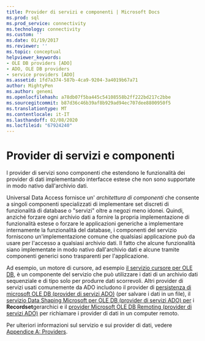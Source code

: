 ```yaml
---
title: Provider di servizi e componenti | Microsoft Docs
ms.prod: sql
ms.prod_service: connectivity
ms.technology: connectivity
ms.custom: ''
ms.date: 01/19/2017
ms.reviewer: ''
ms.topic: conceptual
helpviewer_keywords:
- OLE DB providers [ADO]
- ADO, OLE DB providers
- service providers [ADO]
ms.assetid: 1fd7a374-587b-4ca9-9204-3a4019b67a71
author: MightyPen
ms.author: genemi
ms.openlocfilehash: a78db07f5ba445c54108558b2ff222bd217c2bbe
ms.sourcegitcommit: b87d36c46b39af8b929ad94ec707dee8800950f5
ms.translationtype: MT
ms.contentlocale: it-IT
ms.lasthandoff: 02/08/2020
ms.locfileid: "67924240"
---
```

# <a name="service-providers-and-components"></a>Provider di servizi e componenti
I provider di servizi sono componenti che estendono le funzionalità dei provider di dati implementando interfacce estese che non sono supportate in modo nativo dall'archivio dati.  
  
 Universal Data Access fornisce un' *architettura di componenti* che consente a singoli componenti specializzati di implementare set discreti di funzionalità di database o "servizi" oltre a negozi meno idonei. Quindi, anziché forzare ogni archivio dati a fornire la propria implementazione di funzionalità estese o forzare le applicazioni generiche a implementare internamente la funzionalità del database, i componenti del servizio forniscono un'implementazione comune che qualsiasi applicazione può da usare per l'accesso a qualsiasi archivio dati. Il fatto che alcune funzionalità siano implementate in modo nativo dall'archivio dati e alcune tramite componenti generici sono trasparenti per l'applicazione.  
  
 Ad esempio, un motore di cursore, ad esempio [il servizio cursore per OLE DB](https://msdn.microsoft.com/57638feb-4ecd-4051-becb-8f828d21cf44), è un componente del servizio che può utilizzare i dati di un archivio dati sequenziale e di tipo solo per produrre dati scorrevoli. Altri provider di servizi usati comunemente da ADO includono il provider di [persistenza di microsoft OLE DB (provider di servizi ADO)](../../../ado/guide/appendixes/microsoft-ole-db-persistence-provider-ado-service-provider.md) (per salvare i dati in un file), il [servizio Data Shaping Microsoft per OLE DB (provider di servizi ADO) per](../../../ado/guide/appendixes/microsoft-data-shaping-service-for-ole-db-ado-service-provider.md) i **Recordset**gerarchici e il [provider Microsoft OLE DB Remoting (provider di servizi ADO)](../../../ado/guide/appendixes/microsoft-ole-db-remoting-provider-ado-service-provider.md) per richiamare i provider di dati in un computer remoto.  
  
 Per ulteriori informazioni sul servizio e sui provider di dati, vedere [Appendice A: Providers](../../../ado/guide/appendixes/appendix-a-providers.md).

